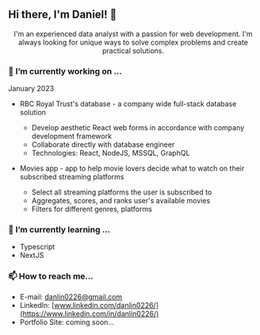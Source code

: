 ## Hi there, I'm Daniel! 👋

<p align="center">
I'm an experienced data analyst with a passion for web development. I'm always looking for unique ways to solve complex problems and create practical solutions.
</p>

### 🔭 I’m currently working on ...

January 2023

- RBC Royal Trust's database - a company wide full-stack database solution

  - Develop aesthetic React web forms in accordance with company development framework
  - Collaborate directly with database engineer
  - Technologies: React, NodeJS, MSSQL, GraphQL

- Movies app - app to help movie lovers decide what to watch on their subscribed streaming platforms
  - Select all streaming platforms the user is subscribed to
  - Aggregates, scores, and ranks user's available movies
  - Filters for different genres, platforms

### 🌱 I’m currently learning ...

- Typescript
- NextJS

### 📫 How to reach me...

- E-mail: [danlin0226@gmail.com](mailto:danlin0226@)
- LinkedIn: [www.linkedin.com/danlin0226/](https://www.linkedin.com/in/danlin0226/)
- Portfolio Site: coming soon...
